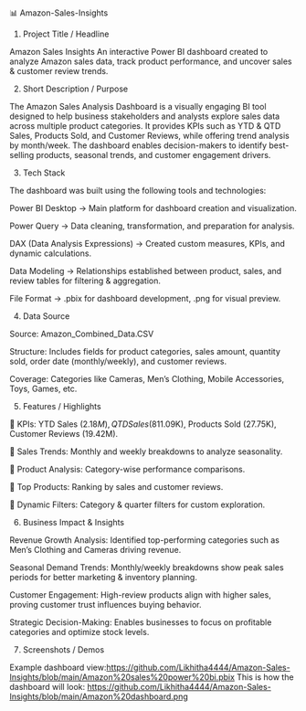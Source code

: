 📊 Amazon-Sales-Insights

1. Project Title / Headline

Amazon Sales Insights 
An interactive Power BI dashboard created to analyze Amazon sales data, track product performance, and uncover sales & customer review trends.

2. Short Description / Purpose

The Amazon Sales Analysis Dashboard is a visually engaging BI tool designed to help business stakeholders and analysts explore sales data across multiple product categories. It provides KPIs such as YTD & QTD Sales, Products Sold, and Customer Reviews, while offering trend analysis by month/week. The dashboard enables decision-makers to identify best-selling products, seasonal trends, and customer engagement drivers.

3. Tech Stack

The dashboard was built using the following tools and technologies:

Power BI Desktop → Main platform for dashboard creation and visualization.

Power Query → Data cleaning, transformation, and preparation for analysis.

DAX (Data Analysis Expressions) → Created custom measures, KPIs, and dynamic calculations.

Data Modeling → Relationships established between product, sales, and review tables for filtering & aggregation.

File Format → .pbix for dashboard development, .png for visual preview.

4. Data Source

Source: Amazon_Combined_Data.CSV

Structure: Includes fields for product categories, sales amount, quantity sold, order date (monthly/weekly), and customer reviews.

Coverage: Categories like Cameras, Men’s Clothing, Mobile Accessories, Toys, Games, etc.

5. Features / Highlights

📌 KPIs: YTD Sales ($2.18M), QTD Sales ($811.09K), Products Sold (27.75K), Customer Reviews (19.42M).

📌 Sales Trends: Monthly and weekly breakdowns to analyze seasonality.

📌 Product Analysis: Category-wise performance comparisons.

📌 Top Products: Ranking by sales and customer reviews.

📌 Dynamic Filters: Category & quarter filters for custom exploration.

6. Business Impact & Insights

Revenue Growth Analysis: Identified top-performing categories such as Men’s Clothing and Cameras driving revenue.

Seasonal Demand Trends: Monthly/weekly breakdowns show peak sales periods for better marketing & inventory planning.

Customer Engagement: High-review products align with higher sales, proving customer trust influences buying behavior.

Strategic Decision-Making: Enables businesses to focus on profitable categories and optimize stock levels.

7. Screenshots / Demos

Example dashboard view:https://github.com/Likhitha4444/Amazon-Sales-Insights/blob/main/Amazon%20sales%20power%20bi.pbix
This is how the dashboard will look: https://github.com/Likhitha4444/Amazon-Sales-Insights/blob/main/Amazon%20dashboard.png

